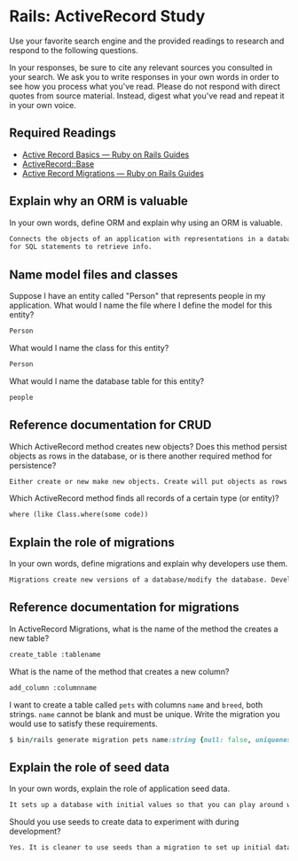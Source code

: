 # Rails: ActiveRecord Study

Use your favorite search engine and the provided readings to research and
respond to the following questions.

In your responses, be sure to cite any relevant sources you consulted in your
search. We ask you to write responses in your own words in order to see how you
process what you've read. Please do not respond with direct quotes from source
material. Instead, digest what you've read and repeat it in your own voice.

## Required Readings

-   [Active Record Basics — Ruby on Rails Guides](http://guides.rubyonrails.org/active_record_basics.html)
-   [ActiveRecord::Base](http://api.rubyonrails.org/classes/ActiveRecord/Base.html)
-   [Active Record Migrations — Ruby on Rails Guides](http://guides.rubyonrails.org/active_record_migrations.html)

## Explain why an ORM is valuable

In your own words, define ORM and explain why using an ORM is valuable.

```md
Connects the objects of an application with representations in a database. No need
for SQL statements to retrieve info.
```

## Name model files and classes

Suppose I have an entity called "Person" that represents people in my
application. What would I name the file where I define the model for this
entity?

```md
Person
```

What would I name the class for this entity?

```md
Person
```

What would I name the database table for this entity?

```md
people
```

## Reference documentation for CRUD

Which ActiveRecord method creates new objects? Does this method persist objects
as rows in the database, or is there another required method for persistence?

```md
Either create or new make new objects. Create will put objects as rows into the database and save them, while new does not.
```

Which ActiveRecord method finds all records of a certain type (or entity)?

```md
where (like Class.where(some code))
```

## Explain the role of migrations

In your own words, define migrations and explain why developers use them.

```md
Migrations create new versions of a database/modify the database. Developers use them because they remove the need to write SQL by hand (and risk errors in dangerous moves like update and delete).
```

## Reference documentation for migrations

In ActiveRecord Migrations, what is the name of the method the creates a new
table?

```md
create_table :tablename
```

What is the name of the method that creates a new column?

```md
add_column :columnname
```

I want to create a table called `pets` with columns `name` and `breed`, both
strings. `name` cannot be blank and must be unique. Write the migration you
would use to satisfy these requirements.

```ruby
$ bin/rails generate migration pets name:string {null: false, uniqueness: true} breed:string
```

## Explain the role of seed data

In your own words, explain the role of application seed data.

```md
It sets up a database with initial values so that you can play around with modifying those values, and aren't just stuck with nothing to work with in the early stages of development.
```

Should you use seeds to create data to experiment with during development?

```md
Yes. It is cleaner to use seeds than a migration to set up initial data. But any strange initial seeds should definitely be deleted after the experimentation period is done because they might be weird in a final application.
```
